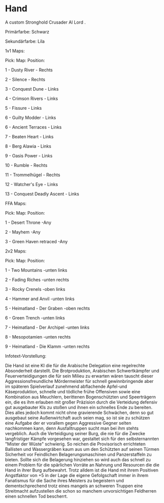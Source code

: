 # Hand

A custom Stronghold Crusader AI Lord .

Primärfarbe: 	Schwarz

Sekundärfarbe:	Lila

1v1 Maps:

Pick:		  Map:			           	Position:

1	-	Dusty River		              -	Rechts	

2	-	Silence              	      -	Rechts

3	-	Conquest Dune              	-	Links

4	-	Crimson Rivers 		          -	Links

5  - Fissure                    - Links

6 - Guilty Modder               - Links

6 - Ancient Terraces            - Links

7	-	Beaten Heart 		            -	Links

8	-	Berg Alawia                	-	Links

9	-	Oasis Power		              -	Links

10	-	Rumble		               	-	Rechts

11	-	Trommelhügel		          -	Rechts

12  - Watcher's Eye             - Links

13 - Conquest Deadly Ascent     - Links



FFA Maps:

Pick:		Map:				            Position:

1	-	Desert Throne			          -Any

2	-	Mayhem			               	-Any

3	-	Green Haven retraced	    	-Any	


2v2 Maps:

Pick:		Map:				            Position:

1 - Two Mountains               -unten links

2 - Fading Riches               -unten rechts

3 - Rocky Crenels               -oben links

4 - Hammer and Anvil            -unten links 

5 - Heimatland - Der Graben     -oben rechts 

6 - Green Trench                -unten links 

7 - Heimatland - Der Archipel   -unten links

8 - Mesopotamien                -unten rechts

9 - Heimatland - Die Klamm      -unten rechts


Infotext-Vorstellung:

Die Hand ist eine KI die für die Arabische Delegation eine regelrechte Absonderheit darstellt. Die Brotproduktion, Arabischen Schwertkämpfer und Feuerverteidigungen die für sein Milieu zu erwarten wären tauscht dieser Aggressionsfreundliche Mördermeister für schnell gewinnbringende aber im späteren Spielverlauf zunehmend abflachende Apfel-und Käseproduktion, schnelle und tödliche frühe Offensiven sowie eine Kombination aus Meuchlern, berittenen Bogenschützten und Speerträgern ein, die es ihm erlauben mit großer Präzision durch die Verteidung defensiv gut ausgebauter KIs zu stoßen und ihnen ein schnelles Ende zu bereiten.
Dies alles jedoch kommt nicht ohne gravierende Schwächen, denn so gut ausgebaut seine Außenwirtchaft auch seien mag, so ist sie zu schützen eine Aufgabe der er vorallem gegen Aggressive Gegner selten nachkommen kann, denn Ausfalltruppen sucht man bei ihm stehts vergeblich.
Auch die Verteidigung seiner Burg, die nie für die Zwecke langfristiger Kämpfe vorgesehen war, gestaltet sich für den selbsternannten "Mister der Wüste"  schwierig. So reichen die Provisorisch errichteten Ballisten und Wassergräben kaum aus um den Schützten auf seinen Türmen Sicherheit vor Feindlichen Belagerungsmaschinen und Panzerstaffeln zu bieten.
Sollte sich die Belagerung hinziehen so wird auch das schnell zu einem Problem für die spärlichen Vorräte an Nahrung und Resourcen die die Hand in ihrer Burg aufbewahrt.
Trotz alldem ist die Hand mit ihrem Positiven Angstfaktor von +5 in der Lage die eigene Gefolgschaft immer in ihrem Fanatismus für die Sache ihres Meisters zu begeistern und dementschprechend trotz eines mangels an schweren Truppen eine Streitmacht aufzustellen die schon so manchem unvorsichtigen Feldherren einen schnellen Tod bescherrt.

